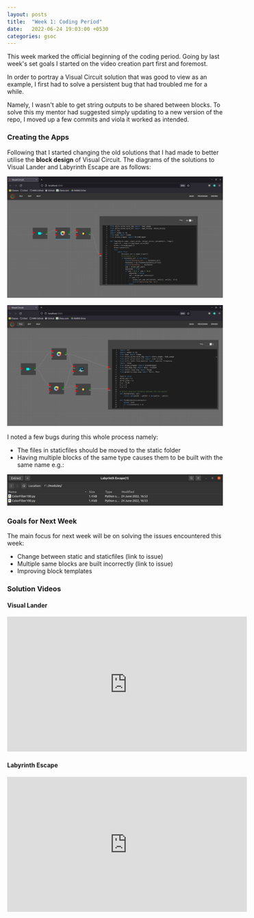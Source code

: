 ```yaml
---
layout: posts
title:  "Week 1: Coding Period"
date:   2022-06-24 19:03:00 +0530
categories: gsoc
---
```


This week marked the official beginning of the coding period. Going by last week's set goals I started on the video creation part first and foremost.

In order to portray a Visual Circuit solution that was good to view as an example, I first had to solve a persistent bug that had troubled me for a while. 

Namely, I wasn't able to get string outputs to be shared between blocks. To solve this my mentor had suggested simply updating to a new version of the repo, I moved up a few commits and viola it worked as intended.

### Creating the Apps

Following that I started changing the old solutions that I had made to better utilise the **block design** of Visual Circuit. The diagrams of the solutions to Visual Lander and Labyrinth Escape are as follows:

![Visual Lander](/docs/assets/visual_lander_diagram.png) 

![Labyrinth Escape](/docs/assets/labyrinth_escape_diagram.png)

I noted a few bugs during this whole process namely:
- The files in staticfiles should be moved to the static folder
- Having multiple blocks of the same type causes them to be built with the same name e.g.:

![Multiple Blocks Bug](/docs/assets/same_name_bug.png)

### Goals for Next Week
The main focus for next week will be on solving the issues encountered this week:
- Change between static and staticfiles (link to issue)
- Multiple same blocks are built incorrectly (link to issue)
- Improving block templates 

### Solution Videos

#### Visual Lander
<iframe width="560" height="315" src="https://www.youtube.com/embed/17KqUHMvlxc" title="YouTube video player" frameborder="0" allow="accelerometer; autoplay; clipboard-write; encrypted-media; gyroscope; picture-in-picture" allowfullscreen></iframe>

#### Labyrinth Escape

<iframe width="560" height="315" src="https://www.youtube.com/embed/UNzP1DVKK04" title="YouTube video player" frameborder="0" allow="accelerometer; autoplay; clipboard-write; encrypted-media; gyroscope; picture-in-picture" allowfullscreen></iframe>
